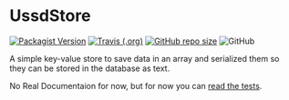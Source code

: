 # UssdStore
[![Packagist Version](https://img.shields.io/packagist/v/cybersai/ussd-store?style=for-the-badge)](https://packagist.org/packages/cybersai/ussd-store)
[![Travis (.org)](https://img.shields.io/travis/cybersai/ussd-store?style=for-the-badge)](https://travis-ci.org/cybersai/ussd-store)
[![GitHub repo size](https://img.shields.io/github/repo-size/cybersai/ussd-store?style=for-the-badge)](https://github.com/CyberSai/ussd-store)
![GitHub](https://img.shields.io/github/license/cybersai/ussd-store?style=for-the-badge)

A simple key-value store to save data in an array and serialized them so they can be stored in the database as text.

No Real Documentaion for now, but for now you can [read the tests](https://github.com/cybersai/ussd-menu/blob/master/tests/UssdMenuTest.php).
